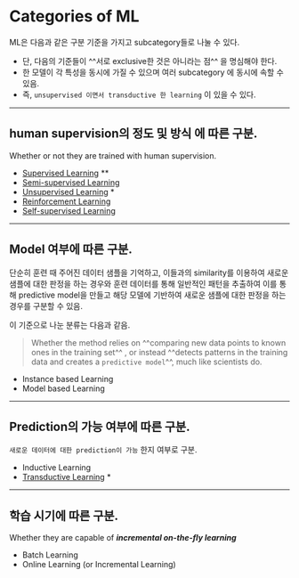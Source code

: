 # Categories of ML

ML은 다음과 같은 구분 기준을 가지고 subcategory들로 나눌 수 있다. 

* 단, 다음의 기준들이 ^^서로 exclusive한 것은 아니라는 점^^ 을 명심해야 한다. 
* 한 모델이 각 특성을 동시에 가질 수 있으며 여러 subcategory 에 동시에 속할 수 있음.
* 즉, `unsupervised 이면서 transductive 한 learning` 이 있을 수 있다. 

---

## human supervision의 정도 및 방식 에 따른 구분.

Whether or not they are trained with human supervision.

* [Supervised Learning](./ch00_20_supervised.md) **
* [Semi-supervised Learning](./ch00_22_semisupervised.md)
* [Unsupervised Learning](./ch00_22_semisupervised.md) *
* [Reinforcement Learning](./ch00_23_reinforcement_learning.md)
* [Self-supervised Learning](./ch00_24_selfsupervised_learning.md)

---

## Model 여부에 따른 구분.

단순히 훈련 때 주어진 데이터 샘플을 기억하고, 이들과의 similarity를 이용하여 새로운 샘플에 대한 판정을 하는 경우와 훈련 데이터를 통해 일반적인 패턴을 추출하여 이를 통해  predictive model을 만들고 해당 모델에 기반하여 새로운 샘플에 대한 판정을 하는 경우를 구분할 수 있음.

이 기준으로 나눈 분류는 다음과 같음.

> Whether the method relies on ^^comparing new data points to known ones in the training set^^ , or instead ^^detects patterns in the training data and creates a `predictive model`^^, much like scientists do.

* Instance based Learning
* Model based Learning

---

## Prediction의 가능 여부에 따른 구분.

`새로운 데이터에 대한 prediction이 가능` 한지 여부로 구분.

* Inductive Learning
* [Transductive Learning](http://ds31x.blogspot.com/2023/08/ml-transductive-learning-and-inductive.html?view=classic) *

---

## 학습 시기에 따른 구분.

Whether they are capable of ***incremental on-the-fly learning***

* Batch Learning
* Online Learning (or Incremental Learning)

